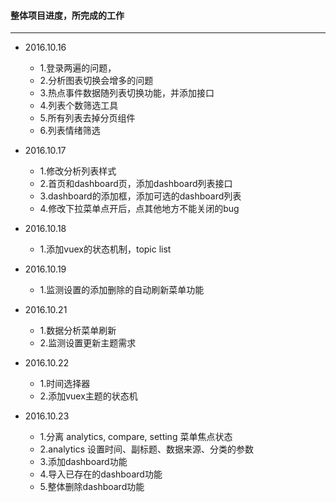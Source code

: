 #### 整体项目进度，所完成的工作
------

- 2016.10.16
    - 1.登录两遍的问题，
    - 2.分析图表切换会增多的问题
    - 3.热点事件数据随列表切换功能，并添加接口
    - 4.列表个数筛选工具
    - 5.所有列表去掉分页组件
    - 6.列表情绪筛选
    
- 2016.10.17
    - 1.修改分析列表样式
    - 2.首页和dashboard页，添加dashboard列表接口
    - 3.dashboard的添加框，添加可选的dashboard列表
    - 4.修改下拉菜单点开后，点其他地方不能关闭的bug
    
- 2016.10.18
    - 1.添加vuex的状态机制，topic list
    
- 2016.10.19
    - 1.监测设置的添加删除的自动刷新菜单功能
    
- 2016.10.21
    - 1.数据分析菜单刷新
    - 2.监测设置更新主题需求
        
- 2016.10.22
    - 1.时间选择器
    - 2.添加vuex主题的状态机
        
- 2016.10.23
    - 1.分离 analytics, compare, setting 菜单焦点状态
    - 2.analytics 设置时间、副标题、数据来源、分类的参数
    - 3.添加dashboard功能
    - 4.导入已存在的dashboard功能
    - 5.整体删除dashboard功能
    
    